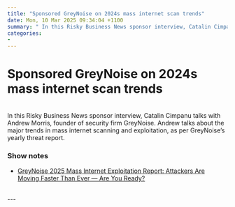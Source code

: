 ```yaml
---
title: "Sponsored GreyNoise on 2024s mass internet scan trends"
date: Mon, 10 Mar 2025 09:34:04 +1100
summary: " In this Risky Business News sponsor interview, Catalin Cimpanu talks with Andrew Morris, founder of security firm GreyNoise. Andrew talks about the"
categories: 
- 
---
```

# Sponsored GreyNoise on 2024s mass internet scan trends


<br/>
In this Risky Business News sponsor interview, Catalin Cimpanu talks with Andrew Morris, founder of security firm GreyNoise. Andrew talks about the major trends in mass internet scanning and exploitation, as per GreyNoise’s yearly threat report.

### Show notes

-   [GreyNoise 2025 Mass Internet Exploitation Report: Attackers Are Moving Faster Than Ever — Are You Ready?](https://www.greynoise.io/blog/2025-mass-internet-exploitation-report
    )

<br/>
---
